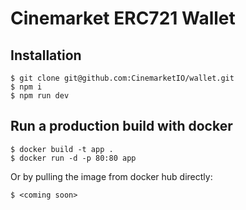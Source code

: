 # Cinemarket ERC721 Wallet

## Installation

```
$ git clone git@github.com:CinemarketIO/wallet.git
$ npm i
$ npm run dev
```

## Run a production build with docker

```
$ docker build -t app .
$ docker run -d -p 80:80 app
```

Or by pulling the image from docker hub directly:

```
$ <coming soon>
```
